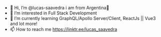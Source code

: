 - 👋 Hi, I’m @lucas-saavedra i am from Argentina💞
- 👀 I’m interested in Full Stack Development  
- 🌱 I’m currently learning GraphQL/Apollo Server/Client, ReactJs || Vue3 and lot more!
- 📫 How to reach me https://linktr.ee/lucas_saavedra
